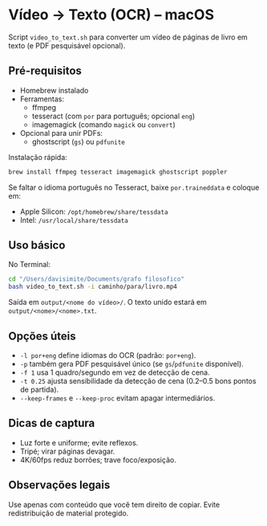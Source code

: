 # Vídeo → Texto (OCR) – macOS

Script `video_to_text.sh` para converter um vídeo de páginas de livro em texto (e PDF pesquisável opcional).

## Pré-requisitos
- Homebrew instalado
- Ferramentas:
  - ffmpeg
  - tesseract (com `por` para português; opcional `eng`)
  - imagemagick (comando `magick` ou `convert`)
- Opcional para unir PDFs:
  - ghostscript (`gs`) ou `pdfunite`

Instalação rápida:

```bash
brew install ffmpeg tesseract imagemagick ghostscript poppler
```

Se faltar o idioma português no Tesseract, baixe `por.traineddata` e coloque em:
- Apple Silicon: `/opt/homebrew/share/tessdata`
- Intel: `/usr/local/share/tessdata`

## Uso básico
No Terminal:
```bash
cd "/Users/davisimite/Documents/grafo filosofico"
bash video_to_text.sh -i caminho/para/livro.mp4
```
Saída em `output/<nome do vídeo>/`. O texto unido estará em `output/<nome>/<nome>.txt`.

## Opções úteis
- `-l por+eng` define idiomas do OCR (padrão: `por+eng`).
- `-p` também gera PDF pesquisável único (se `gs`/`pdfunite` disponível).
- `-f 1` usa 1 quadro/segundo em vez de detecção de cena.
- `-t 0.25` ajusta sensibilidade da detecção de cena (0.2–0.5 bons pontos de partida).
- `--keep-frames` e `--keep-proc` evitam apagar intermediários.

## Dicas de captura
- Luz forte e uniforme; evite reflexos.
- Tripé; virar páginas devagar.
- 4K/60fps reduz borrões; trave foco/exposição.

## Observações legais
Use apenas com conteúdo que você tem direito de copiar. Evite redistribuição de material protegido.
